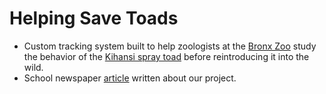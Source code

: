 # Helping Save Toads
- Custom tracking system built to help zoologists at the [Bronx Zoo](https://en.wikipedia.org/wiki/Bronx_Zoo) study the behavior of the [Kihansi spray toad](https://en.wikipedia.org/wiki/Kihansi_spray_toad) before reintroducing it into the wild.
- School newspaper [article](https://news.fordham.edu/science/students-use-gaming-technology-to-track-endangered-toads/) written about our project.
